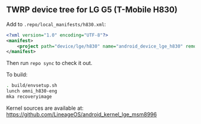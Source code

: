 ## TWRP device tree for LG G5 (T-Mobile H830)

Add to `.repo/local_manifests/h830.xml`:

```xml
<?xml version="1.0" encoding="UTF-8"?>
<manifest>
	<project path="device/lge/h830" name="android_device_lge_h830" remote="TeamWin" revision="android-8.1" />
</manifest>
```

Then run `repo sync` to check it out.

To build:

```sh
. build/envsetup.sh
lunch omni_h830-eng
mka recoveryimage
```

Kernel sources are available at: https://github.com/LineageOS/android_kernel_lge_msm8996

